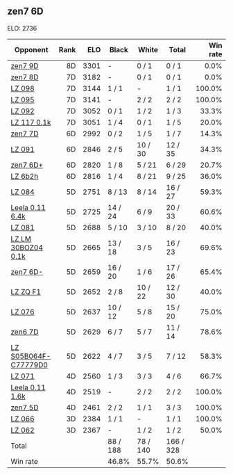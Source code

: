 ## zen7 6D ##

ELO: 2736

Opponent | Rank | ELO | Black | White | Total | Win rate
---------|-----:|----:|-------|-------|-------|-------:
[zen7 9D](zen7%209D.md) | 8D | 3301 | - | 0 / 1 | 0 / 1 | 0.0%
[zen7 8D](zen7%208D.md) | 7D | 3182 | - | 0 / 1 | 0 / 1 | 0.0%
[LZ 098](LZ%20098.md) | 7D | 3144 | 1 / 1 | - | 1 / 1 | 100.0%
[LZ 095](LZ%20095.md) | 7D | 3141 | - | 2 / 2 | 2 / 2 | 100.0%
[LZ 092](LZ%20092.md) | 7D | 3052 | 0 / 1 | 1 / 2 | 1 / 3 | 33.3%
[LZ 117 0.1k](LZ%20117%200.1k.md) | 7D | 3051 | 1 / 4 | 0 / 1 | 1 / 5 | 20.0%
[zen7 7D](zen7%207D.md) | 6D | 2992 | 0 / 2 | 1 / 5 | 1 / 7 | 14.3%
[LZ 091](LZ%20091.md) | 6D | 2846 | 2 / 5 | 10 / 30 | 12 / 35 | 34.3%
[zen7 6D+](zen7%206D+.md) | 6D | 2820 | 1 / 8 | 5 / 21 | 6 / 29 | 20.7%
[LZ 6b2h](LZ%206b2h.md) | 6D | 2816 | 1 / 4 | 8 / 21 | 9 / 25 | 36.0%
[LZ 084](LZ%20084.md) | 5D | 2751 | 8 / 13 | 8 / 14 | 16 / 27 | 59.3%
[Leela 0.11 6.4k](Leela%200.11%206.4k.md) | 5D | 2725 | 14 / 24 | 6 / 9 | 20 / 33 | 60.6%
[LZ 081](LZ%20081.md) | 5D | 2688 | 5 / 10 | 3 / 10 | 8 / 20 | 40.0%
[LZ LM 30BOZ04 0.1k](LZ%20LM%2030BOZ04%200.1k.md) | 5D | 2665 | 13 / 18 | 3 / 5 | 16 / 23 | 69.6%
[zen7 6D-](zen7%206D-.md) | 5D | 2659 | 16 / 20 | 1 / 6 | 17 / 26 | 65.4%
[LZ ZQ F1](LZ%20ZQ%20F1.md) | 5D | 2652 | 2 / 8 | 10 / 22 | 12 / 30 | 40.0%
[LZ 076](LZ%20076.md) | 5D | 2637 | 10 / 12 | 5 / 8 | 15 / 20 | 75.0%
[zen6 7D](zen6%207D.md) | 5D | 2629 | 6 / 7 | 5 / 7 | 11 / 14 | 78.6%
[LZ S05B064F-C77779D0](LZ%20S05B064F-C77779D0.md) | 5D | 2622 | 4 / 7 | 3 / 5 | 7 / 12 | 58.3%
[LZ 071](LZ%20071.md) | 4D | 2560 | 1 / 3 | 3 / 3 | 4 / 6 | 66.7%
[Leela 0.11 1.6k](Leela%200.11%201.6k.md) | 4D | 2519 | - | 2 / 2 | 2 / 2 | 100.0%
[zen7 5D](zen7%205D.md) | 4D | 2461 | 2 / 2 | 1 / 1 | 3 / 3 | 100.0%
[LZ 066](LZ%20066.md) | 3D | 2384 | 1 / 1 | - | 1 / 1 | 100.0%
[LZ 062](LZ%20062.md) | 3D | 2367 | - | 1 / 2 | 1 / 2 | 50.0%
Total | | | 88 / 188 | 78 / 140 | 166 / 328 | 
Win rate| | | 46.8% | 55.7% | 50.6% | 
